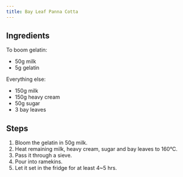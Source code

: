 ```yaml
---
title: Bay Leaf Panna Cotta
---
```


## Ingredients

To boom gelatin:
- 50g milk
- 5g gelatin

Everything else:
- 150g milk
- 150g heavy cream
- 50g sugar
- 3 bay leaves

## Steps

1. Bloom the gelatin in 50g milk.
1. Heat remaining milk, heavy cream, sugar and bay leaves to 160°C.
1. Pass it through a sieve.
1. Pour into ramekins.
1. Let it set in the fridge for at least 4~5 hrs.
